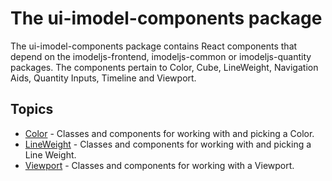 # The ui-imodel-components package

The ui-imodel-components package contains React components that depend on the imodeljs-frontend, imodeljs-common or imodeljs-quantity packages.
The components pertain to Color, Cube, LineWeight, Navigation Aids, Quantity Inputs, Timeline and Viewport.

## Topics

- [Color](./Color.md) - Classes and components for working with and picking a Color.
- [LineWeight](./LineWeight.md) - Classes and components for working with and picking a Line Weight.
- [Viewport](./Viewport.md) - Classes and components for working with a Viewport.
